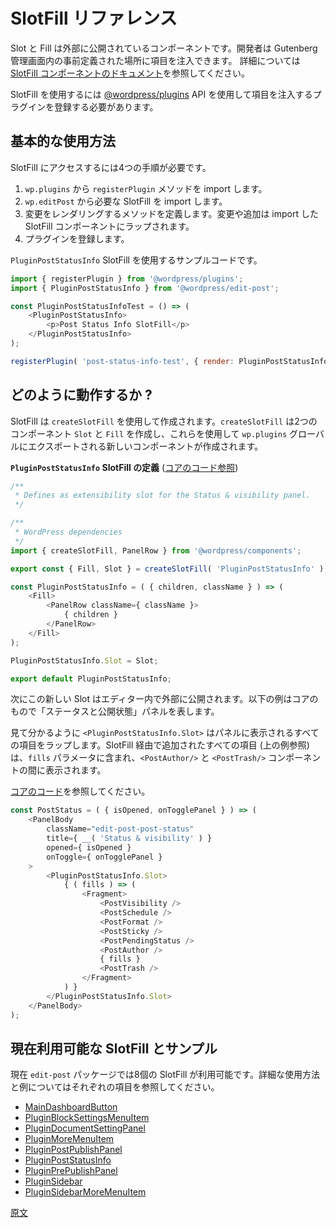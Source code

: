<!-- 
# SlotFills Reference
 -->
# SlotFill リファレンス

<!-- 
Slot and Fill are components that have been exposed to allow developers to inject items into some predefined places in the Gutenberg admin experience.
Please see the [SlotFill component docs](https://wordpress.org/gutenberg/handbook/designers-developers/developers/components/slot-fill/) for more details.

In order to use them, we must leverage the [@wordpress/plugins](https://wordpress.org/gutenberg/handbook/designers-developers/developers/packages/packages-plugins/) api to register a plugin that will inject our items.
 -->

Slot と Fill は外部に公開されているコンポーネントです。開発者は Gutenberg 管理画面内の事前定義された場所に項目を注入できます。
詳細については [SlotFill コンポーネントのドキュメント](https://wordpress.org/gutenberg/handbook/designers-developers/developers/components/slot-fill/)を参照してください。

SlotFill を使用するには [@wordpress/plugins](https://wordpress.org/gutenberg/handbook/designers-developers/developers/packages/packages-plugins/) API を使用して項目を注入するプラグインを登録する必要があります。

<!-- 
## Usage overview
 -->
## 基本的な使用方法

<!-- 
In order to access the SlotFills, we need to do four things:

1. Import the `registerPlugin` method from `wp.plugins`.
2. Import the SlotFill we want from `wp.editPost`.
3. Define a method to render our changes. Our changes/additions will be wrapped in the SlotFill component we imported.
4. Register the plugin.

Here is an example using the `PluginPostStatusInfo` slotFill:
 -->

SlotFill にアクセスするには4つの手順が必要です。

1. `wp.plugins` から `registerPlugin` メソッドを import します。
2. `wp.editPost` から必要な SlotFill を import します。
3. 変更をレンダリングするメソッドを定義します。変更や追加は import した SlotFill コンポーネントにラップされます。
4. プラグインを登録します。

`PluginPostStatusInfo` SlotFill を使用するサンプルコードです。

```js
import { registerPlugin } from '@wordpress/plugins';
import { PluginPostStatusInfo } from '@wordpress/edit-post';

const PluginPostStatusInfoTest = () => (
	<PluginPostStatusInfo>
		<p>Post Status Info SlotFill</p>
	</PluginPostStatusInfo>
);

registerPlugin( 'post-status-info-test', { render: PluginPostStatusInfoTest } );
```
<!-- 
## How do they work?
 -->
## どのように動作するか ?

<!-- 
SlotFills are created using `createSlotFill`. This creates two components, `Slot` and `Fill` which are then used to create a new component that is exported on the `wp.plugins` global.

**Definition of the `PluginPostStatusInfo` SlotFill** ([see core code](https://github.com/WordPress/gutenberg/blob/master/packages/edit-post/src/components/sidebar/plugin-post-status-info/index.js#L54))
 -->
SlotFill は `createSlotFill` を使用して作成されます。`createSlotFill` は2つのコンポーネント `Slot` と `Fill` を作成し、これらを使用して `wp.plugins` グローバルにエクスポートされる新しいコンポーネントが作成されます。


**`PluginPostStatusInfo` SlotFill の定義** ([コアのコード参照](https://github.com/WordPress/gutenberg/blob/master/packages/edit-post/src/components/sidebar/plugin-post-status-info/index.js#L54))

```js
/**
 * Defines as extensibility slot for the Status & visibility panel.
 */

/**
 * WordPress dependencies
 */
import { createSlotFill, PanelRow } from '@wordpress/components';

export const { Fill, Slot } = createSlotFill( 'PluginPostStatusInfo' );

const PluginPostStatusInfo = ( { children, className } ) => (
	<Fill>
		<PanelRow className={ className }>
			{ children }
		</PanelRow>
	</Fill>
);

PluginPostStatusInfo.Slot = Slot;

export default PluginPostStatusInfo;
```
<!-- 
This new Slot is then exposed in the editor. The example below is from core and represents the Status & visibility panel.

As we can see, the `<PluginPostStatusInfo.Slot>` is wrapping all of the items that will appear in the panel.
Any items that have been added via the SlotFill ( see the example above ), will be included in the `fills` parameter and be displayed between the `<PostAuthor/>` and `<PostTrash/>` components.

See [core code](https://github.com/WordPress/gutenberg/tree/master/packages/edit-post/src/components/sidebar/post-status/index.js#L26).
 -->

次にこの新しい Slot はエディター内で外部に公開されます。以下の例はコアのもので「ステータスと公開状態」パネルを表します。

見て分かるように `<PluginPostStatusInfo.Slot>` はパネルに表示されるすべての項目をラップします。SlotFill 経由で追加されたすべての項目 (上の例参照) は、`fills` パラメータに含まれ、`<PostAuthor/>` と `<PostTrash/>` コンポーネントの間に表示されます。

[コアのコード](https://github.com/WordPress/gutenberg/tree/master/packages/edit-post/src/components/sidebar/post-status/index.js#L26)を参照してください。

```js
const PostStatus = ( { isOpened, onTogglePanel } ) => (
	<PanelBody
		className="edit-post-post-status"
		title={ __( 'Status & visibility' ) }
		opened={ isOpened }
		onToggle={ onTogglePanel }
	>
		<PluginPostStatusInfo.Slot>
			{ ( fills ) => (
				<Fragment>
					<PostVisibility />
					<PostSchedule />
					<PostFormat />
					<PostSticky />
					<PostPendingStatus />
					<PostAuthor />
					{ fills }
					<PostTrash />
				</Fragment>
			) }
		</PluginPostStatusInfo.Slot>
	</PanelBody>
);
```
<!-- 
## Currently available SlotFills and examples
 -->
## 現在利用可能な SlotFill とサンプル

<!-- 
There are currently eight available SlotFills in the `edit-post` package. Please refer to the individual items below for usage and example details:

* [MainDashboardButton](/docs/designers-developers/developers/slotfills/main-dashboard-button.md)
* [PluginBlockSettingsMenuItem](/docs/designers-developers/developers/slotfills/plugin-block-settings-menu-item.md)
* [PluginDocumentSettingPanel](/docs/designers-developers/developers/slotfills/plugin-document-setting-panel.md)
* [PluginMoreMenuItem](/docs/designers-developers/developers/slotfills/plugin-more-menu-item.md)
* [PluginPostPublishPanel](/docs/designers-developers/developers/slotfills/plugin-post-publish-panel.md)
* [PluginPostStatusInfo](/docs/designers-developers/developers/slotfills/plugin-post-status-info.md)
* [PluginPrePublishPanel](/docs/designers-developers/developers/slotfills/plugin-pre-publish-panel.md)
* [PluginSidebar](/docs/designers-developers/developers/slotfills/plugin-sidebar.md)
* [PluginSidebarMoreMenuItem](/docs/designers-developers/developers/slotfills/plugin-sidebar-more-menu-item.md)
 -->

現在 `edit-post` パッケージでは8個の SlotFill が利用可能です。詳細な使用方法と例についてはそれぞれの項目を参照してください。

* [MainDashboardButton](https://developer.wordpress.org/block-editor/developers/slotfills/main-dashboard-button.md)
* [PluginBlockSettingsMenuItem](https://developer.wordpress.org/block-editor/developers/slotfills/plugin-block-settings-menu-item/)
* [PluginDocumentSettingPanel](https://developer.wordpress.org/block-editor/developers/slotfills/plugin-document-setting-panel/)
* [PluginMoreMenuItem](https://developer.wordpress.org/block-editor/developers/slotfills/plugin-more-menu-item/)
* [PluginPostPublishPanel](https://developer.wordpress.org/block-editor/developers/slotfills/plugin-post-publish-panel/)
* [PluginPostStatusInfo](https://developer.wordpress.org/block-editor/developers/slotfills/plugin-post-status-info/)
* [PluginPrePublishPanel](https://developer.wordpress.org/block-editor/developers/slotfills/plugin-pre-publish-panel/)
* [PluginSidebar](https://developer.wordpress.org/block-editor/developers/slotfills/plugin-sidebar/)
* [PluginSidebarMoreMenuItem](https://developer.wordpress.org/block-editor/developers/slotfills/plugin-sidebar-more-menu-item/)

[原文](https://github.com/WordPress/gutenberg/blob/master/docs/designers-developers/developers/slotfills/README.md)
